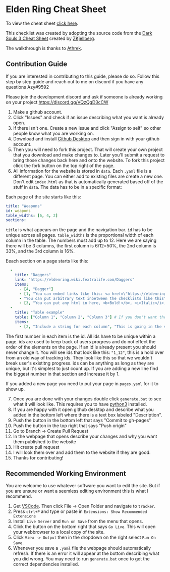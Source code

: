 # Elden Ring Cheat Sheet

To view the cheat sheet [click here](https://roundtable-hold.github.io/).

This checklist was created by adopting the source code from the [Dark Souls 3 Cheat Sheet](https://github.com/ZKjellberg/dark-souls-3-cheat-sheet) created by [ZKjellberg](https://github.com/zkjellberg).

The walkthrough is thanks to [Athrek](https://www.reddit.com/r/Roundtable_Guides/comments/tiouti/guide_to_the_intended_route_through_the_game/).

## Contribution Guide

If you are interested in contributing to this guide, please do so. Follow this step by step guide and reach out to me on discord if you have any questions Azy#9592

Please join the development discord and ask if someone is already working on your project https://discord.gg/VQzQgD3cCW

1. Make a github account.
2. Click "Issues" and check if an issue describing what you want is already open.
3. If there isn't one. Create a new issue and click "Assign to self" so other people know what you are working on.
4. Download and install [Github Desktop](https://desktop.github.com/) and then sign in with your github account.
5. Then you will need to fork this project. That will create your own project that you download and make changes to. Later you'll submit a request to bring those changes back here and onto the website. To fork this project click the fork button on the top right of the page.
6. All information for the website is stored in `data`. Each `.yaml` file is a different page. You can either add to existing files are create a new one. Don't edit `index.html` as that is automatically generated based off of the stuff in `data`. The data has to be in a specific format:

Each page of the site starts like this:

```yaml
title: "Weapons"
id: weapons
table_widths: [6, 4, 2]
sections:
```

`title` is what appears on the page and the navigation bar. `id` has to be unique across all pages. `table_widths` is the proportional width of each column in the table. The numbers must add up to 12. Here we are saying there will be 3 columns, the first column is 6/12=50%, the 2nd column is 33%, and the 3rd column is 16%.

Eeach section on a page starts like this:

```yaml
  -
    title: "Daggers"
    link: "https://eldenring.wiki.fextralife.com/Daggers"
    items:
      - [4, "Dagger"]
      - [1, "You can embed links like this: <a href=\"https://eldenring.wiki.fextralife.com/Black+Knife\"Black Knife</a>"]
      - "You can put arbitrary text inbetween the checklists like this"
      - [3, "You can put any html in here, <b>Bold!</b>, <i>Italic</i>, etc."]
  -
    title: "Table example"
    table: ["Column 1", "Column 2", "Column 3"] # If you don't want the table to have headers put "table: 3" instead where 3 is the number of columns
    items:
      - [2, "Include a string for each column", "This is going in the second column", "And this the third"]
```

The first number in each item is the id. All ids have to be unique within a page. ids are used to keep track of users progress and do not effect the order of the elements on the page. If an id is already present you should never change it. You will see ids that look like this: `"1_12"`, this is a hold over from an old way of tracking ids. They look like this so that we wouldn't break user's existitng progress. ids can be anything as long as they are unique, but it's simplest to just count up. If you are adding a new line find the biggest number in that section and increase it by 1.

If you added a new page you need to put your page in `pages.yaml` for it to show up.

7. Once you are done with your changes double click `generate.bat` to see what it will look like. This requires you to have [python3](https://www.python.org/downloads/) installed.
8. If you are happy with it open github desktop and describe what you added in the bottom left where there is a text box labeled "Description".
9. Push the button in the bottom left that says "Commit to gh-pages"
10. Push the button in the top right that says "Push origin"
11. Go to Branch -> Create Pull Request
12. In the webpage that opens describe your changes and why you want them published to the website
13. Hit create pull request
14. I will look them over and add them to the website if they are good.
15. Thanks for contributing!

## Recommended Working Environment

You are welcome to use whatever software you want to edit the site. But if you are unsure or want a seemless editing environment this is what I recommend.

1. Get [VSCode](https://code.visualstudio.com/). Then click File -> Open Folder and navigate to `tracker`.
2. Press `ctrl+P` and type or paste in `Extensions: Show Recommended Extensions`
3. Install `Live Server` and  `Run on Save` from the menu that opens.
4. Click the button on the bottom right that says `Go Live`. This will open your webbrowser to a local copy of the site.
5. Click `View -> Output` then in the dropdown on the right select `Run On Save`.
6. Whenever you save a `.yaml` file the webpage should automatically refresh. If there is an error it will appear at the bottom describing what you did wrong. You may need to run `generate.bat` once to get the correct dependencies installed.